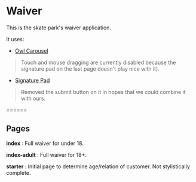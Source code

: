 Waiver
======

This is the skate park's waiver application.

It uses:
- [Owl Carousel](https://github.com/OwlFonk/OwlCarousel) 
> Touch and mouse dragging are currently disabled because the signature pad on the last page doesn't play nice with it).

- [Signature Pad](https://github.com/szimek/signature_pad)
> Removed the submit button on it in hopes that we could combine it with ours.

======

## Pages

**index** : Full waiver for under 18.

**index-adult** : Full waiver for 18+.

**starter** : Initial page to determine age/relation of customer. Not stylistically complete.
